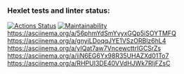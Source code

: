 ### Hexlet tests and linter status:

[![Actions Status](https://github.com/rubtsovant77/frontend-project-44/actions/workflows/hexlet-check.yml/badge.svg)](https://github.com/rubtsovant77/frontend-project-44/actions)
[![Maintainability](https://api.codeclimate.com/v1/badges/54cbc918938b0b260952/maintainability)](https://codeclimate.com/github/rubtsovant77/frontend-project-44/maintainability)
https://asciinema.org/a/56phmYdSmYvyxGQp5iSOYTMFQ
https://asciinema.org/a/gnyiLDoqqJYE1VSzORBlz6hL4
https://asciinema.org/a/yIQat7aw7VncewcttrIGCSrZs
https://asciinema.org/a/iiN6EG6Yx98R35UHAZXd01To7
https://asciinema.org/a/RHPUI3DE40VVdHJWk7RljFZsC
